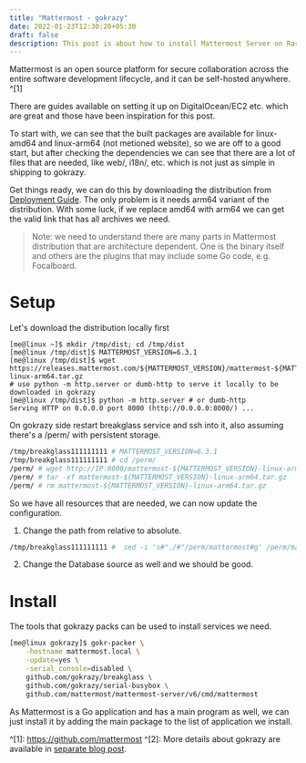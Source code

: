 ```yaml
---
title: "Mattermost - gokrazy"
date: 2022-01-23T12:30:20+05:30
draft: false
description: This post is about how to install Mattermost Server on Raspberry Pi running gokrazy
---
```


Mattermost is an open source platform for secure collaboration across the entire software development lifecycle, and it can be self-hosted anywhere. ^[1]

There are guides available on setting it up on DigitalOcean/EC2 etc. which are great and those have been inspiration for this post.

To start with, we can see that the built packages are available for linux-amd64 and linux-arm64 (not metioned website), so we are off to a good start, but after checking the dependencies we can see that there are a lot of files that are needed, like web/, i18n/, etc. which is not just as simple in shipping to gokrazy.

Get things ready, we can do this by downloading the distribution from [Deployment Guide](https://mattermost.com/deploy/). The only problem is it needs arm64 variant of the distribution. With some luck, if we replace amd64 with arm64 we can get the valid link that has all archives we need.

> Note: we need to understand there are many parts in Mattermost distribution that are architecture dependent. One is the binary itself and others are the plugins that may include some Go code, e.g. Focalboard.

# Setup

Let's download the distribution locally first

```shell
[me@linux ~]$ mkdir /tmp/dist; cd /tmp/dist
[me@linux /tmp/dist]$ MATTERMOST_VERSION=6.3.1
[me@linux /tmp/dist]$ wget https://releases.mattermost.com/${MATTERMOST_VERSION}/mattermost-${MATTERMOST_VERSION}-linux-arm64.tar.gz
# use python -m http.server or dumb-http to serve it locally to be downloaded in gokrazy
[me@linux /tmp/dist]$ python -m http.server # or dumb-http
Serving HTTP on 0.0.0.0 port 8000 (http://0.0.0.0:8000/) ...
```

On gokrazy side restart breakglass service and ssh into it, also assuming there's a /perm/ with persistent storage.

```sh
/tmp/breakglass111111111 # MATTERMOST_VERSION=6.3.1
/tmp/breakglass111111111 # cd /perm/
/perm/ # wget http://IP:8000/mattermost-${MATTERMOST_VERSION}-linux-arm64.tar.gz
/perm/ # tar -xf mattermost-${MATTERMOST_VERSION}-linux-arm64.tar.gz
/perm/ # rm mattermost-${MATTERMOST_VERSION}-linux-arm64.tar.gz
```

So we have all resources that are needed, we can now update the configuration.
1. Change the path from relative to absolute.
```sh
/tmp/breakglass111111111 #  sed -i 's#"./#"/perm/mattermost#g' /perm/mattermost/config/config.json
```
2. Change the Database source as well and we should be good.

# Install

The tools that gokrazy packs can be used to install services we need.

```sh
[me@linux gokrazy]$ gokr-packer \
    -hostname mattermost.local \
    -update=yes \
    -serial_console=disabled \
    github.com/gokrazy/breakglass \
    github.com/gokrazy/serial-busybox \
    github.com/mattermost/mattermost-server/v6/cmd/mattermost
```

As Mattermost is a Go application and has a main program as well, we can just install it by adding the main package to the list of application we install.



^[1]: https://github.com/mattermost
^[2]: More details about gokrazy are available in [separate blog post](/gokrazy/2022/01/21/gokrazy/).

